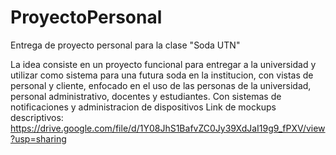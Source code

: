 # ProyectoPersonal
Entrega de proyecto personal para la clase "Soda UTN"

La idea consiste en un proyecto funcional para entregar a la universidad y utilizar como sistema para una futura soda en la institucion, con vistas de personal y cliente, enfocado en el uso de las personas de la universidad, personal administrativo, docentes y estudiantes. Con sistemas de notificaciones y administracion de dispositivos
Link de mockups descriptivos: https://drive.google.com/file/d/1Y08JhS1BafvZC0Jy39XdJaI19g9_fPXV/view?usp=sharing
